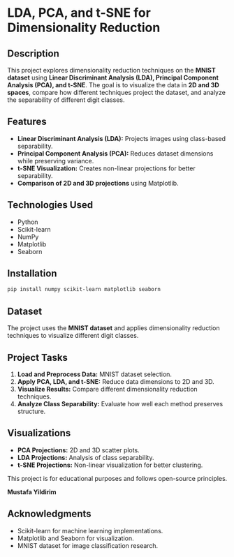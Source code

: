 # LDA, PCA, and t-SNE for Dimensionality Reduction

## Description

This project explores dimensionality reduction techniques on the **MNIST dataset** using **Linear Discriminant Analysis (LDA), Principal Component Analysis (PCA), and t-SNE**. The goal is to visualize the data in **2D and 3D spaces**, compare how different techniques project the dataset, and analyze the separability of different digit classes.

## Features

- **Linear Discriminant Analysis (LDA):** Projects images using class-based separability.
- **Principal Component Analysis (PCA):** Reduces dataset dimensions while preserving variance.
- **t-SNE Visualization:** Creates non-linear projections for better separability.
- **Comparison of 2D and 3D projections** using Matplotlib.

## Technologies Used

- Python
- Scikit-learn
- NumPy
- Matplotlib
- Seaborn

## Installation

```bash
pip install numpy scikit-learn matplotlib seaborn
```

## Dataset

The project uses the **MNIST dataset** and applies dimensionality reduction techniques to visualize different digit classes.

## Project Tasks

1. **Load and Preprocess Data:** MNIST dataset selection.
2. **Apply PCA, LDA, and t-SNE:** Reduce data dimensions to 2D and 3D.
3. **Visualize Results:** Compare different dimensionality reduction techniques.
4. **Analyze Class Separability:** Evaluate how well each method preserves structure.

## Visualizations

- **PCA Projections:** 2D and 3D scatter plots.
- **LDA Projections:** Analysis of class separability.
- **t-SNE Projections:** Non-linear visualization for better clustering.

This project is for educational purposes and follows open-source principles.

**Mustafa Yildirim**

## Acknowledgments

- Scikit-learn for machine learning implementations.
- Matplotlib and Seaborn for visualization.
- MNIST dataset for image classification research.

